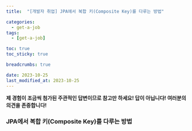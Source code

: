 ```yaml
---
title:  "[개발자 취업] JPA에서 복합 키(Composite Key)를 다루는 방법"

categories:
  - get-a-job
tags:
  - [get-a-job]

toc: true
toc_sticky: true

breadcrumbs: true

date: 2023-10-25
last_modified_at: 2023-10-25
---
```


**제 경험이 조금씩 첨가된 주관적인 답변이므로 참고만 하세요! 답이 아닙니다! 여러분의 의견을 존중합니다!**

### JPA에서 복합 키(Composite Key)를 다루는 방법
